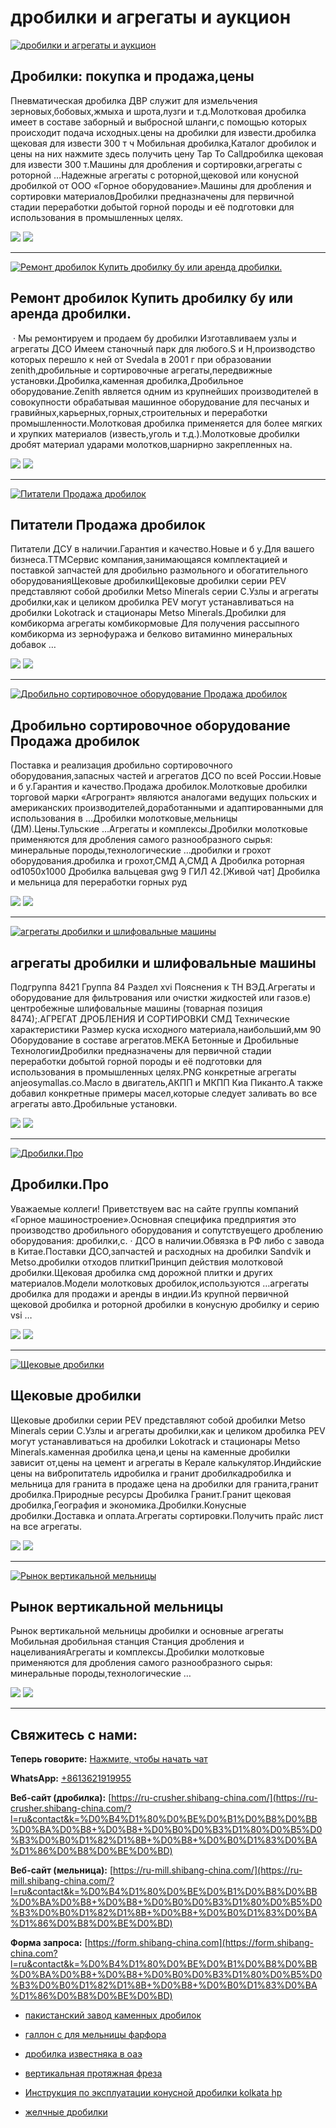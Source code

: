 # дробилки и агрегаты и аукцион

<a href="https://swt.shibang-china.com/?l=ru&img&k=%D0%B4%D1%80%D0%BE%D0%B1%D0%B8%D0%BB%D0%BA%D0%B8+%D0%B8+%D0%B0%D0%B3%D1%80%D0%B5%D0%B3%D0%B0%D1%82%D1%8B+%D0%B8+%D0%B0%D1%83%D0%BA%D1%86%D0%B8%D0%BE%D0%BD" target="_blank">![дробилки и агрегаты и аукцион](http://static.shibang-china.com/all-800x300/785.jpg)</a>

## Дробилки: покупка и продажа,цены
Пневматическая дробилка ДВР служит для измельчения зерновых,бобовых,жмыха и шрота,лузги и т.д.Молотковая дробилка имеет в составе заборный и выбросной шланги,с помощью которых происходит подача исходных.цены на дробилки для извести.дробилка щековая для извести 300 т ч Мобильная дробилка,Каталог дробилок и цены на них нажмите здесь получить цену Tap To Callдробилка щековая для извести 300 т.Машины для дробления и сортировки,агрегаты с роторной …Надежные агрегаты с роторной,щековой или конусной дробилкой от ООО &#171;Горное оборудование&#187;.Машины для дробления и сортировки материаловДробилки предназначены для первичной стадии переработки добытой горной породы и её подготовки для использования в промышленных целях.


<a href="https://whatsapp.shibangsoft.com/WhatsApp.php" target="_blank" title="WhatsApp">![](http://static.shibang-china.com/icon/whatsapp.png)</a> <a href="https://swt.shibang-china.com/?l=ru&icon&k=%D0%B4%D1%80%D0%BE%D0%B1%D0%B8%D0%BB%D0%BA%D0%B8+%D0%B8+%D0%B0%D0%B3%D1%80%D0%B5%D0%B3%D0%B0%D1%82%D1%8B+%D0%B8+%D0%B0%D1%83%D0%BA%D1%86%D0%B8%D0%BE%D0%BD" target="_blank">![](http://static.shibang-china.com/icon/chat-ru.png)</a>

---

<a href="https://swt.shibang-china.com/?l=ru&img&k=%D0%B4%D1%80%D0%BE%D0%B1%D0%B8%D0%BB%D0%BA%D0%B8+%D0%B8+%D0%B0%D0%B3%D1%80%D0%B5%D0%B3%D0%B0%D1%82%D1%8B+%D0%B8+%D0%B0%D1%83%D0%BA%D1%86%D0%B8%D0%BE%D0%BD" target="_blank">![Ремонт дробилок Купить дробилку бу или аренда дробилки.](http://static.shibang-china.com/all-800x300/1348.jpg)</a>

## Ремонт дробилок Купить дробилку бу или аренда дробилки.
&nbsp;&#0183;&#32;Мы ремонтируем и продаем бу дробилки Изготавливаем узлы и агрегаты ДСО Имеем станочный парк для любого.S и H,производство которых перешло к ней от Svedala в 2001 г при образовании zenith,дробильные и сортировочные агрегаты,передвижные установки.Дробилка,каменная дробилка,Дробильное оборудование.Zenith является одним из крупнейших производителей в совокупности обрабатывая машинное оборудование для песчаных и гравийных,карьерных,горных,строительных и переработки промышленности.Молотковая дробилка применяется для более мягких и хрупких материалов (известь,уголь и т.д.).Молотковые дробилки дробят материал ударами молотков,шарнирно закрепленных на.


<a href="https://whatsapp.shibangsoft.com/WhatsApp.php" target="_blank" title="WhatsApp">![](http://static.shibang-china.com/icon/whatsapp.png)</a> <a href="https://swt.shibang-china.com/?l=ru&icon&k=%D0%B4%D1%80%D0%BE%D0%B1%D0%B8%D0%BB%D0%BA%D0%B8+%D0%B8+%D0%B0%D0%B3%D1%80%D0%B5%D0%B3%D0%B0%D1%82%D1%8B+%D0%B8+%D0%B0%D1%83%D0%BA%D1%86%D0%B8%D0%BE%D0%BD" target="_blank">![](http://static.shibang-china.com/icon/chat-ru.png)</a>

---

<a href="https://swt.shibang-china.com/?l=ru&img&k=%D0%B4%D1%80%D0%BE%D0%B1%D0%B8%D0%BB%D0%BA%D0%B8+%D0%B8+%D0%B0%D0%B3%D1%80%D0%B5%D0%B3%D0%B0%D1%82%D1%8B+%D0%B8+%D0%B0%D1%83%D0%BA%D1%86%D0%B8%D0%BE%D0%BD" target="_blank">![Питатели Продажа дробилок](http://static.shibang-china.com/all-800x300/916.jpg)</a>

## Питатели Продажа дробилок
Питатели ДСУ в наличии.Гарантия и качество.Новые и б у.Для вашего бизнеса.ТТМСервис компания,занимающаяся комплектацией и поставкой запчастей для дробильно размольного и обогатительного оборудованияЩековые дробилкиЩековые дробилки серии PEV представляют собой дробилки Metso Minerals серии С.Узлы и агрегаты дробилки,как и целиком дробилка PEV могут устанавливаться на дробилки Lokotrack и стационары Metso Minerals.Дробилки для комбикорма агрегаты комбикормовые Для получения рассыпного комбикорма из зернофуража и белково витаминно минеральных добавок …


<a href="https://whatsapp.shibangsoft.com/WhatsApp.php" target="_blank" title="WhatsApp">![](http://static.shibang-china.com/icon/whatsapp.png)</a> <a href="https://swt.shibang-china.com/?l=ru&icon&k=%D0%B4%D1%80%D0%BE%D0%B1%D0%B8%D0%BB%D0%BA%D0%B8+%D0%B8+%D0%B0%D0%B3%D1%80%D0%B5%D0%B3%D0%B0%D1%82%D1%8B+%D0%B8+%D0%B0%D1%83%D0%BA%D1%86%D0%B8%D0%BE%D0%BD" target="_blank">![](http://static.shibang-china.com/icon/chat-ru.png)</a>

---

<a href="https://swt.shibang-china.com/?l=ru&img&k=%D0%B4%D1%80%D0%BE%D0%B1%D0%B8%D0%BB%D0%BA%D0%B8+%D0%B8+%D0%B0%D0%B3%D1%80%D0%B5%D0%B3%D0%B0%D1%82%D1%8B+%D0%B8+%D0%B0%D1%83%D0%BA%D1%86%D0%B8%D0%BE%D0%BD" target="_blank">![Дробильно сортировочное оборудование Продажа дробилок](http://static.shibang-china.com/all-800x300/55.jpg)</a>

## Дробильно сортировочное оборудование Продажа дробилок
Поставка и реализация дробильно сортировочного оборудования,запасных частей и агрегатов ДСО по всей России.Новые и б у.Гарантия и качество.Продажа дробилок.Молотковые дробилки торговой марки &#171;Агрогрант&#187; являются аналогами ведущих польских и американских производителей,доработанными и адаптированными для использования в …Дробилки молотковые,мельницы (ДМ).Цены.Тульские …Агрегаты и комплексы.Дробилки молотковые применяются для дробления самого разнообразного сырья: минеральные породы,технологические …дробилки и грохот оборудования.дробилка и грохот,СМД А,СМД А Дробилка роторная od1050x1000 Дробилка вальцевая gwg 9 ГИЛ 42.[Живой чат] Дробилка и мельница для переработки горных руд


<a href="https://whatsapp.shibangsoft.com/WhatsApp.php" target="_blank" title="WhatsApp">![](http://static.shibang-china.com/icon/whatsapp.png)</a> <a href="https://swt.shibang-china.com/?l=ru&icon&k=%D0%B4%D1%80%D0%BE%D0%B1%D0%B8%D0%BB%D0%BA%D0%B8+%D0%B8+%D0%B0%D0%B3%D1%80%D0%B5%D0%B3%D0%B0%D1%82%D1%8B+%D0%B8+%D0%B0%D1%83%D0%BA%D1%86%D0%B8%D0%BE%D0%BD" target="_blank">![](http://static.shibang-china.com/icon/chat-ru.png)</a>

---

<a href="https://swt.shibang-china.com/?l=ru&img&k=%D0%B4%D1%80%D0%BE%D0%B1%D0%B8%D0%BB%D0%BA%D0%B8+%D0%B8+%D0%B0%D0%B3%D1%80%D0%B5%D0%B3%D0%B0%D1%82%D1%8B+%D0%B8+%D0%B0%D1%83%D0%BA%D1%86%D0%B8%D0%BE%D0%BD" target="_blank">![агрегаты дробилки и шлифовальные машины](http://static.shibang-china.com/all-800x300/595.jpg)</a>

## агрегаты дробилки и шлифовальные машины
Подгруппа 8421 Группа 84 Раздел xvi Пояснения к ТН ВЭД.Агрегаты и оборудование для фильтрования или очистки жидкостей или газов.е) центробежные шлифовальные машины (товарная позиция 8474);.АГРЕГАТ ДРОБЛЕНИЯ И СОРТИРОВКИ СМД Технические характеристики Размер куска исходного материала,наибольший,мм 90 Оборудование в составе агрегатов.МЕКА Бетонные и Дробильные ТехнологииДробилки предназначены для первичной стадии переработки добытой горной породы и её подготовки для использования в промышленных целях.PNG конкретные агрегаты anjeosymallas.co.Масло в двигатель,АКПП и МКПП Киа Пиканто.А также добавил конкретные примеры масел,которые следует заливать во все агрегаты авто.Дробильные установки.


<a href="https://whatsapp.shibangsoft.com/WhatsApp.php" target="_blank" title="WhatsApp">![](http://static.shibang-china.com/icon/whatsapp.png)</a> <a href="https://swt.shibang-china.com/?l=ru&icon&k=%D0%B4%D1%80%D0%BE%D0%B1%D0%B8%D0%BB%D0%BA%D0%B8+%D0%B8+%D0%B0%D0%B3%D1%80%D0%B5%D0%B3%D0%B0%D1%82%D1%8B+%D0%B8+%D0%B0%D1%83%D0%BA%D1%86%D0%B8%D0%BE%D0%BD" target="_blank">![](http://static.shibang-china.com/icon/chat-ru.png)</a>

---

<a href="https://swt.shibang-china.com/?l=ru&img&k=%D0%B4%D1%80%D0%BE%D0%B1%D0%B8%D0%BB%D0%BA%D0%B8+%D0%B8+%D0%B0%D0%B3%D1%80%D0%B5%D0%B3%D0%B0%D1%82%D1%8B+%D0%B8+%D0%B0%D1%83%D0%BA%D1%86%D0%B8%D0%BE%D0%BD" target="_blank">![Дробилки.Про](http://static.shibang-china.com/all-800x300/926.jpg)</a>

## Дробилки.Про
Уважаемые коллеги! Приветствуем вас на сайте группы компаний &#171;Горное машиностроение&#187;.Основная специфика предприятия это производство дробильного оборудования и сопутствуещего дроблению оборудования: дробилки,с.&nbsp;&#0183;&#32;ДСО в наличии.Обвязка в РФ либо с завода в Китае.Поставки ДСО,запчастей и расходных на дробилки Sandvik и Metso.дробилки отходов плиткиПринцип действия молотковой дробилки.Щековая дробилка смд дорожной плитки и других материалов.Модели молотковых дробилок,используются …агрегаты дробилка для продажи и аренды в индии.Из крупной первичной щековой дробилка и роторной дробилки в конусную дробилку и серию vsi …


<a href="https://whatsapp.shibangsoft.com/WhatsApp.php" target="_blank" title="WhatsApp">![](http://static.shibang-china.com/icon/whatsapp.png)</a> <a href="https://swt.shibang-china.com/?l=ru&icon&k=%D0%B4%D1%80%D0%BE%D0%B1%D0%B8%D0%BB%D0%BA%D0%B8+%D0%B8+%D0%B0%D0%B3%D1%80%D0%B5%D0%B3%D0%B0%D1%82%D1%8B+%D0%B8+%D0%B0%D1%83%D0%BA%D1%86%D0%B8%D0%BE%D0%BD" target="_blank">![](http://static.shibang-china.com/icon/chat-ru.png)</a>

---

<a href="https://swt.shibang-china.com/?l=ru&img&k=%D0%B4%D1%80%D0%BE%D0%B1%D0%B8%D0%BB%D0%BA%D0%B8+%D0%B8+%D0%B0%D0%B3%D1%80%D0%B5%D0%B3%D0%B0%D1%82%D1%8B+%D0%B8+%D0%B0%D1%83%D0%BA%D1%86%D0%B8%D0%BE%D0%BD" target="_blank">![Щековые дробилки](http://static.shibang-china.com/all-800x300/1309.jpg)</a>

## Щековые дробилки
Щековые дробилки серии PEV представляют собой дробилки Metso Minerals серии С.Узлы и агрегаты дробилки,как и целиком дробилка PEV могут устанавливаться на дробилки Lokotrack и стационары Metso Minerals.каменная дробилка цена,и цены на каменные дробилки зависит от,цены на цемент и агрегаты в Керале калькулятор.Индийские цены на вибропитатель идробилка и гранит дробилкадробилка и мельница для гранита в продаже цена на дробилки для гранита,гранит дробилка.Природные ресурсы Дробилка Гранит.Гранит щековая дробилка,География и экономика.Дробилки.Конусные дробилки.Доставка и оплата.Агрегаты сортировки.Получить прайс лист на все агрегаты.


<a href="https://whatsapp.shibangsoft.com/WhatsApp.php" target="_blank" title="WhatsApp">![](http://static.shibang-china.com/icon/whatsapp.png)</a> <a href="https://swt.shibang-china.com/?l=ru&icon&k=%D0%B4%D1%80%D0%BE%D0%B1%D0%B8%D0%BB%D0%BA%D0%B8+%D0%B8+%D0%B0%D0%B3%D1%80%D0%B5%D0%B3%D0%B0%D1%82%D1%8B+%D0%B8+%D0%B0%D1%83%D0%BA%D1%86%D0%B8%D0%BE%D0%BD" target="_blank">![](http://static.shibang-china.com/icon/chat-ru.png)</a>

---

<a href="https://swt.shibang-china.com/?l=ru&img&k=%D0%B4%D1%80%D0%BE%D0%B1%D0%B8%D0%BB%D0%BA%D0%B8+%D0%B8+%D0%B0%D0%B3%D1%80%D0%B5%D0%B3%D0%B0%D1%82%D1%8B+%D0%B8+%D0%B0%D1%83%D0%BA%D1%86%D0%B8%D0%BE%D0%BD" target="_blank">![Рынок вертикальной мельницы](http://static.shibang-china.com/all-800x300/768.jpg)</a>

## Рынок вертикальной мельницы
Рынок вертикальной мельницы дробилки и основные агрегаты Мобильная дробильная станция Станция дробления и нацеливанияАгрегаты и комплексы.Дробилки молотковые применяются для дробления самого разнообразного сырья: минеральные породы,технологические …

<a href="https://whatsapp.shibangsoft.com/WhatsApp.php" target="_blank" title="WhatsApp">![](http://static.shibang-china.com/icon/whatsapp.png)</a> <a href="https://swt.shibang-china.com/?l=ru&icon&k=%D0%B4%D1%80%D0%BE%D0%B1%D0%B8%D0%BB%D0%BA%D0%B8+%D0%B8+%D0%B0%D0%B3%D1%80%D0%B5%D0%B3%D0%B0%D1%82%D1%8B+%D0%B8+%D0%B0%D1%83%D0%BA%D1%86%D0%B8%D0%BE%D0%BD" target="_blank">![](http://static.shibang-china.com/icon/chat-ru.png)</a>

---
## Свяжитесь с нами:

**Теперь говорите:** [Нажмите, чтобы начать чат](https://swt.shibang-china.com?l=ru&contact&k=%D0%B4%D1%80%D0%BE%D0%B1%D0%B8%D0%BB%D0%BA%D0%B8+%D0%B8+%D0%B0%D0%B3%D1%80%D0%B5%D0%B3%D0%B0%D1%82%D1%8B+%D0%B8+%D0%B0%D1%83%D0%BA%D1%86%D0%B8%D0%BE%D0%BD)

**WhatsApp:**  [+8613621919955](https://whatsapp.shibangsoft.com/WhatsApp.php)

**Веб-сайт (дробилка):** [https://ru-crusher.shibang-china.com/](https://ru-crusher.shibang-china.com/?l=ru&contact&k=%D0%B4%D1%80%D0%BE%D0%B1%D0%B8%D0%BB%D0%BA%D0%B8+%D0%B8+%D0%B0%D0%B3%D1%80%D0%B5%D0%B3%D0%B0%D1%82%D1%8B+%D0%B8+%D0%B0%D1%83%D0%BA%D1%86%D0%B8%D0%BE%D0%BD)

**Веб-сайт (мельница):** [https://ru-mill.shibang-china.com/](https://ru-mill.shibang-china.com/?l=ru&contact&k=%D0%B4%D1%80%D0%BE%D0%B1%D0%B8%D0%BB%D0%BA%D0%B8+%D0%B8+%D0%B0%D0%B3%D1%80%D0%B5%D0%B3%D0%B0%D1%82%D1%8B+%D0%B8+%D0%B0%D1%83%D0%BA%D1%86%D0%B8%D0%BE%D0%BD)

**Форма запроса:** [https://form.shibang-china.com](https://form.shibang-china.com?l=ru&contact&k=%D0%B4%D1%80%D0%BE%D0%B1%D0%B8%D0%BB%D0%BA%D0%B8+%D0%B8+%D0%B0%D0%B3%D1%80%D0%B5%D0%B3%D0%B0%D1%82%D1%8B+%D0%B8+%D0%B0%D1%83%D0%BA%D1%86%D0%B8%D0%BE%D0%BD)

* [пакистанский завод каменных дробилок](../124/%D0%BF%D0%B0%D0%BA%D0%B8%D1%81%D1%82%D0%B0%D0%BD%D1%81%D0%BA%D0%B8%D0%B9%20%D0%B7%D0%B0%D0%B2%D0%BE%D0%B4%20%D0%BA%D0%B0%D0%BC%D0%B5%D0%BD%D0%BD%D1%8B%D1%85%20%D0%B4%D1%80%D0%BE%D0%B1%D0%B8%D0%BB%D0%BE%D0%BA.md)

* [галлон с для мельницы фарфора](../124/%D0%B3%D0%B0%D0%BB%D0%BB%D0%BE%D0%BD%20%D1%81%20%D0%B4%D0%BB%D1%8F%20%D0%BC%D0%B5%D0%BB%D1%8C%D0%BD%D0%B8%D1%86%D1%8B%20%D1%84%D0%B0%D1%80%D1%84%D0%BE%D1%80%D0%B0.md)

* [дробилка известняка в оаэ](../121/%D0%B4%D1%80%D0%BE%D0%B1%D0%B8%D0%BB%D0%BA%D0%B0%20%D0%B8%D0%B7%D0%B2%D0%B5%D1%81%D1%82%D0%BD%D1%8F%D0%BA%D0%B0%20%D0%B2%20%D0%BE%D0%B0%D1%8D.md)

* [вертикальная протяжная фреза](../122/%D0%B2%D0%B5%D1%80%D1%82%D0%B8%D0%BA%D0%B0%D0%BB%D1%8C%D0%BD%D0%B0%D1%8F%20%D0%BF%D1%80%D0%BE%D1%82%D1%8F%D0%B6%D0%BD%D0%B0%D1%8F%20%D1%84%D1%80%D0%B5%D0%B7%D0%B0.md)

* [Инструкция по эксплуатации конусной дробилки kolkata hp](../122/%D0%98%D0%BD%D1%81%D1%82%D1%80%D1%83%D0%BA%D1%86%D0%B8%D1%8F%20%D0%BF%D0%BE%20%D1%8D%D0%BA%D1%81%D0%BF%D0%BB%D1%83%D0%B0%D1%82%D0%B0%D1%86%D0%B8%D0%B8%20%D0%BA%D0%BE%D0%BD%D1%83%D1%81%D0%BD%D0%BE%D0%B9%20%D0%B4%D1%80%D0%BE%D0%B1%D0%B8%D0%BB%D0%BA%D0%B8%20kolkata%20hp.md)

* [желчные дробилки](../125/%D0%B6%D0%B5%D0%BB%D1%87%D0%BD%D1%8B%D0%B5%20%D0%B4%D1%80%D0%BE%D0%B1%D0%B8%D0%BB%D0%BA%D0%B8.md)